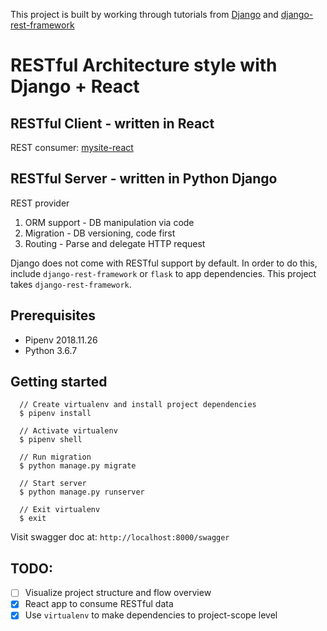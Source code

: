 This project is built by working through tutorials from [Django](https://docs.djangoproject.com/en/2.1/intro/tutorial01/) and [django-rest-framework](https://www.django-rest-framework.org/api-guide/viewsets/#example)

# RESTful Architecture style with Django + React

## RESTful Client - written in React
  REST consumer: [mysite-react](https://github.com/nhathadt11/mysite-react)

## RESTful Server - written in Python Django
  REST provider

1. ORM support - DB manipulation via code
2. Migration - DB versioning, code first
3. Routing - Parse and delegate HTTP request

  Django does not come with RESTful support by default. In order to do this, include `django-rest-framework` or `flask` to app dependencies. This project takes `django-rest-framework`.
  

## Prerequisites
  - Pipenv 2018.11.26
  - Python 3.6.7

## Getting started
  ```
    // Create virtualenv and install project dependencies
    $ pipenv install

    // Activate virtualenv
    $ pipenv shell

    // Run migration
    $ python manage.py migrate

    // Start server
    $ python manage.py runserver

    // Exit virtualenv
    $ exit
  ```
  Visit swagger doc at: `http://localhost:8000/swagger`

## TODO:
- [ ] Visualize project structure and flow overview
- [x] React app to consume RESTful data
- [x] Use `virtualenv` to make dependencies to project-scope level
